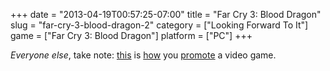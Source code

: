 +++
date = "2013-04-19T00:57:25-07:00"
title = "Far Cry 3: Blood Dragon"
slug = "far-cry-3-blood-dragon-2"
category = ["Looking Forward To It"]
game = ["Far Cry 3: Blood Dragon"]
platform = ["PC"]
+++

<i>Everyone else</i>, take note: <a href="http://www.joystiq.com/2013/04/11/far-cry-3-blood-dragon-breathes-neon-onto-xbla-psn-pc-on-may-1/">this</a> is <a href="http://www.joystiq.com/2013/04/16/far-cry-3-blood-dragon-live-action-trailer-is-stupid-and-great/">how</a> you <a href="http://www.joystiq.com/2013/04/18/biehn-there-done-that-a-far-cry-3-blood-dragon-trailer/">promote</a> a video game.